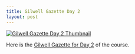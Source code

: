```yaml
---
title: Gilwell Gazette Day 2
layout: post
---
```


[![Gilwell Gazette Day 2
Thumbnail](/gazettes/Day2-thumb.png)](/gazettes/Gilwell-Gazette-713-17-Day2.pdf)

Here is the [Gilwell Gazette for Day 2](/gazettes/Gilwell-Gazette-713-17-Day2.pdf) of the course.
